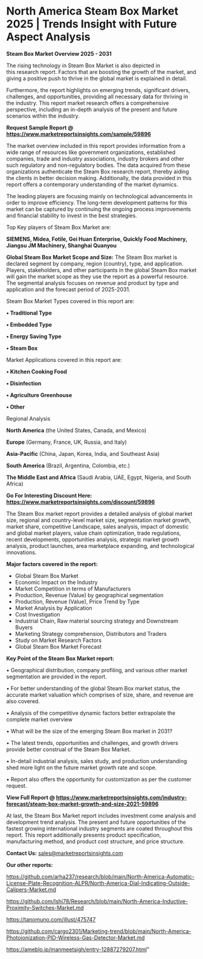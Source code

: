 # North America Steam Box Market 2025 | Trends Insight with Future Aspect Analysis

<Strong> Steam Box Market Overview 2025 - 2031</strong>

The rising technology in Steam Box Market is also depicted in this research report. Factors that are boosting the growth of the market, and giving a positive push to thrive in the global market is explained in detail.

Furthermore, the report highlights on emerging trends, significant drivers, challenges, and opportunities, providing all necessary data for thriving in the industry. This report market research offers a comprehensive perspective, including an in-depth analysis of the present and future scenarios within the industry.

<strong>Request Sample Report @ <a href=https://www.marketreportsinsights.com/sample/59896>https://www.marketreportsinsights.com/sample/59896</a></strong>

The market overview included in this report provides information from a wide range of resources like government organizations, established companies, trade and industry associations, industry brokers and other such regulatory and non-regulatory bodies. The data acquired from these organizations authenticate the Steam Box research report, thereby aiding the clients in better decision making. Additionally, the data provided in this report offers a contemporary understanding of the market dynamics.

The leading players are focusing mainly on technological advancements in order to improve efficiency. The long-term development patterns for this market can be captured by continuing the ongoing process improvements and financial stability to invest in the best strategies.

Top Key players of Steam Box Market are:

<strong>SIEMENS, Midea, Fotile, Gei Huan Enterprise, Quickly Food Machinery, Jiangsu JM Machinery, Shanghai Quanyou</strong>

<strong><b>Global Steam Box Market Scope and Size:</b></strong>
The Steam Box market is declared segment by company, region (country), type, and application. Players, stakeholders, and other participants in the global Steam Box market will gain the market scope as they use the report as a powerful resource. The segmental analysis focuses on revenue and product by type and application and the forecast period of 2025-2031.

Steam Box Market Types covered in this report are:

<strong>• Traditional Type

• Embedded Type

• Energy Saving Type

• Steam Box</strong>

Market Applications covered in this report are:

<strong>• Kitchen Cooking Food

• Disinfection

• Agriculture Greenhouse

• Other</strong> 

Regional Analysis

<strong>North America</strong> (the United States, Canada, and Mexico)

<strong>Europe</strong> (Germany, France, UK, Russia, and Italy)

<strong>Asia-Pacific</strong> (China, Japan, Korea, India, and Southeast Asia)

<strong>South America</strong> (Brazil, Argentina, Colombia, etc.)

<strong>The Middle East and Africa</strong> (Saudi Arabia, UAE, Egypt, Nigeria, and South Africa)

<strong>Go For Interesting Discount Here: <a href=https://www.marketreportsinsights.com/discount/59896>https://www.marketreportsinsights.com/discount/59896</a></strong>

The Steam Box market report provides a detailed analysis of global market size, regional and country-level market size, segmentation market growth, market share, competitive Landscape, sales analysis, impact of domestic and global market players, value chain optimization, trade regulations, recent developments, opportunities analysis, strategic market growth analysis, product launches, area marketplace expanding, and technological innovations.

<strong><b>Major factors covered in the report:</b></strong>
<ul>
  <li>Global Steam Box Market </li>
  <li>Economic Impact on the Industry</li>
  <li>Market Competition in terms of Manufacturers</li>
  <li>Production, Revenue (Value) by geographical segmentation</li>
  <li>Production, Revenue (Value), Price Trend by Type</li>
  <li>Market Analysis by Application</li>
  <li>Cost Investigation</li>
  <li>Industrial Chain, Raw material sourcing strategy and Downstream Buyers</li>
  <li>Marketing Strategy comprehension, Distributors and Traders</li>
  <li>Study on Market Research Factors</li>
  <li>Global Steam Box Market Forecast</li>
</ul>

<strong><b>Key Point of the Steam Box Market report:</b></strong>

• Geographical distribution, company profiling, and various other market segmentation are provided in the report.

• For better understanding of the global Steam Box market status, the accurate market valuation which comprises of size, share, and revenue are also covered.

• Analysis of the competitive dynamic factors better extrapolate the complete market overview

• What will be the size of the emerging Steam Box market in 2031?

• The latest trends, opportunities and challenges, and growth drivers provide better construal of the Steam Box Market.

• In-detail industrial analysis, sales study, and production understanding shed more light on the future market growth rate and scope.

• Report also offers the opportunity for customization as per the customer request.

<strong><b>View Full Report @ <a href=https://www.marketreportsinsights.com/industry-forecast/steam-box-market-growth-and-size-2021-59896>https://www.marketreportsinsights.com/industry-forecast/steam-box-market-growth-and-size-2021-59896</a></b></strong>


At last, the Steam Box Market report includes investment come analysis and development trend analysis. The present and future opportunities of the fastest growing international industry segments are coated throughout this report. This report additionally presents product specification, manufacturing method, and product cost structure, and price structure.

<strong>Contact Us:</strong>
sales@marketreportsinsights.com

<strong>Our other reports:</strong>

<a href=https://github.com/arha237/research/blob/main/North-America-Automatic-License-Plate-Recognition-ALPR/North-America-Dial-Indicating-Outside-Calipers-Market.md>https://github.com/arha237/research/blob/main/North-America-Automatic-License-Plate-Recognition-ALPR/North-America-Dial-Indicating-Outside-Calipers-Market.md</a>

<a href=https://github.com/Ishi78/Research/blob/main/North-America-Inductive-Proximity-Switches-Market.md>https://github.com/Ishi78/Research/blob/main/North-America-Inductive-Proximity-Switches-Market.md</a>

<a href=https://tanomuno.com/illust/475747>https://tanomuno.com/illust/475747</a>

<a href=https://github.com/cargo2301/Marketing-trend/blob/main/North-America-Photoionization-PID-Wireless-Gas-Detector-Market.md>https://github.com/cargo2301/Marketing-trend/blob/main/North-America-Photoionization-PID-Wireless-Gas-Detector-Market.md</a>

<a href=https://ameblo.jp/manmeetsigh/entry-12887279207.html>https://ameblo.jp/manmeetsigh/entry-12887279207.html</a>"
